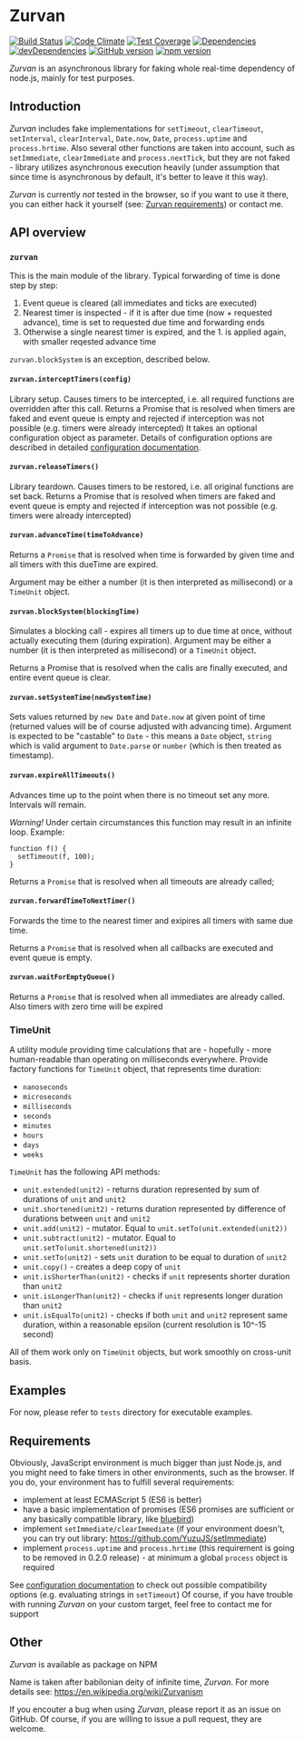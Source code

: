 # Zurvan 

[![Build Status](https://travis-ci.org/Lewerow/zurvan.svg?branch=master)](https://travis-ci.org/Lewerow/zurvan)
[![Code Climate](https://codeclimate.com/github/Lewerow/Zurvan/badges/gpa.svg)](https://codeclimate.com/github/Lewerow/Zurvan)
[![Test Coverage](https://codeclimate.com/github/Lewerow/Zurvan/badges/coverage.svg)](https://codeclimate.com/github/Lewerow/Zurvan/coverage)
[![Dependencies](https://david-dm.org/Lewerow/zurvan.svg)](https://github.com/Lewerow/zurvan/blob/master/package.json)
[![devDependencies](https://david-dm.org/Lewerow/zurvan/dev-status.svg)](https://david-dm.org/Lewerow/zurvan#info=devDependencies)
[![GitHub version](https://badge.fury.io/gh/Lewerow%2Fzurvan.svg)](http://badge.fury.io/gh/Lewerow%2Fzurvan)
[![npm version](https://badge.fury.io/js/zurvan.svg)](http://badge.fury.io/js/zurvan)

_Zurvan_ is an asynchronous library for faking whole real-time dependency of node.js, mainly for test purposes.

## Introduction
_Zurvan_ includes fake implementations for `setTimeout`, `clearTimeout`, `setInterval`, `clearInterval`, 
`Date.now`, `Date`, `process.uptime` and `process.hrtime`. Also several other functions are taken into account,
such as `setImmediate`, `clearImmediate` and `process.nextTick`, but they are not faked - library utilizes asynchronous
execution heavily (under assumption that since time is asynchronous by default, it's better to leave it this way).

_Zurvan_ is currently *not* tested in the browser, so if you want to use it there, you can either hack it yourself (see: [Zurvan requirements](#requirements)) or 
contact me.

## API overview

### `zurvan`

This is the main module of the library. Typical forwarding of time is done step by step:

1. Event queue is cleared (all immediates and ticks are executed)
2. Nearest timer is inspected - if it is after due time (now + requested advance), time is set to requested due time and forwarding ends
3. Otherwise a single nearest timer is expired, and the 1. is applied again, with smaller reqested advance time

`zurvan.blockSystem` is an exception, described below.

#### `zurvan.interceptTimers(config)`

Library setup. Causes timers to be intercepted, i.e. all required functions are overridden after this call.
Returns a Promise that is resolved when timers are faked and event queue is empty and rejected if interception was not possible (e.g. timers were already intercepted)
It takes an optional configuration object as parameter. Details of configuration options are described in detailed <a href="doc/configuration.md">configuration documentation</a>.

#### `zurvan.releaseTimers()`

Library teardown. Causes timers to be restored, i.e. all original functions are set back. 
Returns a Promise that is resolved when timers are faked and event queue is empty and rejected if interception was not possible (e.g. timers were already intercepted)

#### `zurvan.advanceTime(timeToAdvance)`

Returns a `Promise` that is resolved when time is forwarded by given time and all timers with this dueTime are expired.

Argument may be either a number (it is then interpreted as millisecond) or a `TimeUnit` object.

#### `zurvan.blockSystem(blockingTime)`

Simulates a blocking call - expires all timers up to due time at once, without actually executing them (during expiration).
Argument may be either a number (it is then interpreted as millisecond) or a `TimeUnit` object.

Returns a Promise that is resolved when the calls are finally executed, and entire event queue is clear.

#### `zurvan.setSystemTime(newSystemTime)`

Sets values returned by `new Date` and `Date.now` at given point of time (returned values will be of course adjusted with advancing time).
Argument is expected to be "castable" to `Date` - this means a `Date` object, `string` which is valid argument to `Date.parse` or `number` (which is then treated as timestamp).

#### `zurvan.expireAllTimeouts()`

Advances time up to the point when there is no timeout set any more. Intervals will remain.

*Warning!* Under certain circumstances this function may result in an infinite loop. Example:
```
function f() {
  setTimeout(f, 100);
}
```

Returns a `Promise` that is resolved when all timeouts are already called;

#### `zurvan.forwardTimeToNextTimer()`

Forwards the time to the nearest timer and exipires all timers with same due time.

Returns a `Promise` that is resolved when all callbacks are executed and event queue is empty.

#### `zurvan.waitForEmptyQueue()`

Returns a `Promise` that is resolved when all immediates are already called. Also timers with zero time will be expired

### TimeUnit

A utility module providing time calculations that are - hopefully - more human-readable than operating on milliseconds everywhere.
Provide factory functions for `TimeUnit` object, that represents time duration:
 - `nanoseconds`
 - `microseconds`
 - `milliseconds`
 - `seconds`
 - `minutes`
 - `hours`
 - `days`
 - `weeks`
 
`TimeUnit` has the following API methods:
 - `unit.extended(unit2)` - returns duration represented by sum of durations of `unit` and `unit2`
 - `unit.shortened(unit2)` - returns duration represented by difference of durations between `unit` and `unit2`
 - `unit.add(unit2)` - mutator. Equal to `unit.setTo(unit.extended(unit2))`
 - `unit.subtract(unit2)` - mutator. Equal to `unit.setTo(unit.shortened(unit2))`
 - `unit.setTo(unit2)` - sets `unit` duration to be equal to duration of `unit2`
 - `unit.copy()` - creates a deep copy of `unit`
 - `unit.isShorterThan(unit2)` - checks if `unit` represents shorter duration than `unit2`
 - `unit.isLongerThan(unit2)` - checks if `unit` represents longer duration than `unit2`
 - `unit.isEqualTo(unit2)` - checks if both `unit` and `unit2` represent same duration, within a reasonable epsilon (current resolution is 10^-15 second)
 
All of them work only on `TimeUnit` objects, but work smoothly on cross-unit basis.
 
## Examples

For now, please refer to `tests` directory for executable examples.

## <a name="requirements"></a> Requirements

Obviously, JavaScript environment is much bigger than just Node.js, and you might need to fake timers in other environments, such as the browser.
If you do, your environment has to fulfill several requirements:

 - implement at least ECMAScript 5 (ES6 is better)
 - have a basic implementation of promises (ES6 promises are sufficient or any basically compatible library, like <a href="https://www.npmjs.com/package/bluebird">bluebird</a>)
 - implement `setImmediate/clearImmediate` (if your environment doesn't, you can try out library: <https://github.com/YuzuJS/setImmediate>)
 - implement `process.uptime` and `process.hrtime` (this requirement is going to be removed in 0.2.0 release) - at minimum a global `process` object is required

See <a href="doc/configuration.md">configuration documentation</a> to check out possible compatibility options (e.g. evaluating strings in `setTimeout`)
Of course, if you have trouble with running _Zurvan_ on your custom target, feel free to contact me for support

## Other

_Zurvan_ is available as package on NPM

Name is taken after babilonian deity of infinite time, _Zurvan_. For more details see: https://en.wikipedia.org/wiki/Zurvanism

If you encouter a bug when using _Zurvan_, please report it as an issue on GitHub. Of course, if you are willing to issue a pull request, they are welcome.

